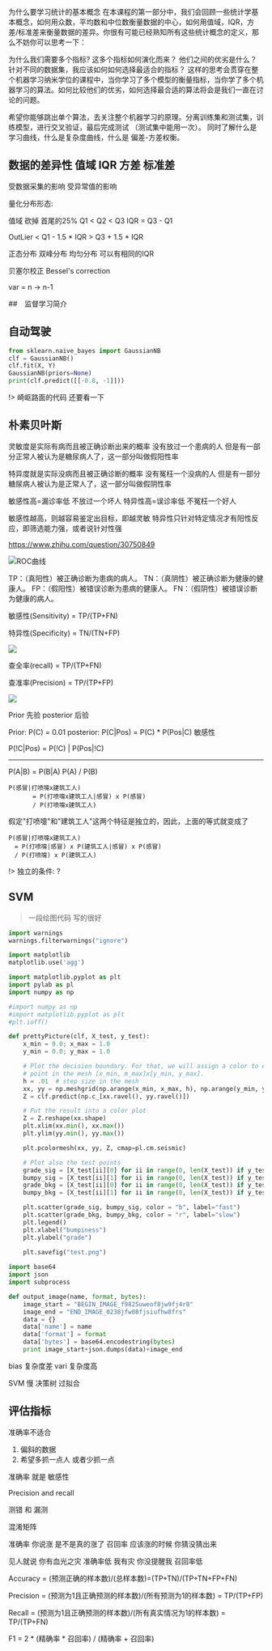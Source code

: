 为什么要学习统计的基本概念
在本课程的第一部分中，我们会回顾一些统计学基本概念，如何用众数，平均数和中位数衡量数据的中心，如何用值域，IQR，方差/标准差来衡量数据的差异。你很有可能已经熟知所有这些统计概念的定义，那么不妨你可以思考一下：

为什么我们需要多个指标?
这多个指标如何演化而来？
他们之间的优劣是什么？
针对不同的数据集，我应该如何如何选择最适合的指标？
这样的思考会贯穿在整个机器学习纳米学位的课程中，当你学习了多个模型的衡量指标，当你学了多个机器学习的算法。如何比较他们的优劣，如何选择最合适的算法将会是我们一直在讨论的问题。

希望你能够跳出单个算法，去关注整个机器学习的原理。分离训练集和测试集，训练模型，进行交叉验证，最后完成测试 （测试集中能用一次）。 同时了解什么是学习曲线，什么是复杂度曲线，什么是 偏差-方差权衡。

## 数据的差异性 值域 IQR 方差 标准差

受数据采集的影响 受异常值的影响

量化分布形态:

值域 砍掉 首尾的25% Q1 < Q2 < Q3
IQR = Q3 - Q1

OutLier < Q1 - 1.5 * IQR
        > Q3 + 1.5 * IQR

正态分布 双峰分布 均匀分布 可以有相同的IQR

贝塞尔校正 Bessel's correction

var = n -> n-1

##　监督学习简介

## 自动驾驶

```python
from sklearn.naive_bayes import GaussianNB
clf = GaussianNB()
clf.fit(X, Y)
GaussianNB(priors=None)
print(clf.predict([[-0.8, -1]]))
```

!> 崎岖路面的代码 还要看一下

## 朴素贝叶斯

灵敏度是实际有病而且被正确诊断出来的概率 没有放过一个患病的人
但是有一部分正常人被认为是糖尿病人了，这一部分叫做假阳性率

特异度就是实际没病而且被正确诊断的概率 没有冤枉一个没病的人
但是有一部分糖尿病人被认为是正常人了，这一部分叫做假阴性率

敏感性高=漏诊率低 不放过一个坏人
特异性高=误诊率低 不冤枉一个好人

敏感性越高，则越容易鉴定出目标，即越灵敏
特异性只针对特定情况才有阳性反应，即筛选能力强，或者说针对性强

https://www.zhihu.com/question/30750849

![ROC曲线](https://pic3.zhimg.com/80/1f0feded1ade43af0fc4bcba1961a1e2_hd.png)

TP：（真阳性）被正确诊断为患病的病人。
TN：（真阴性）被正确诊断为健康的健康人。
FP：（假阳性）被错误诊断为患病的健康人。
FN：（假阴性）被错误诊断为健康的病人。

敏感性(Sensitivity) = TP/(TP+FN)

特异性(Specificity) = TN/(TN+FP)

![](https://pic2.zhimg.com/80/v2-54494d69bc42f75cc93cd567172adde9_hd.jpg)

查全率(recall) = TP/(TP+FN)

查准率(Precision) = TP/(TP+FP)

![](https://pic4.zhimg.com/80/v2-b5bd7d10e27dfe9738ad88638acca11f_hd.jpg)

Prior 先验
posterior 后验

Prior: P(C) = 0.01
posterior: P(C|Pos) = P(C) * P(Pos|C) 敏感性

P(!C|Pos) = P(!C) | P(Pos|!C) 

--- 

P(A|B) = P(B|A) P(A) / P(B)
```
P(感冒|打喷嚏x建筑工人) 
　　　　= P(打喷嚏x建筑工人|感冒) x P(感冒) 
　　　　/ P(打喷嚏x建筑工人)
```
假定"打喷嚏"和"建筑工人"这两个特征是独立的，因此，上面的等式就变成了
```
P(感冒|打喷嚏x建筑工人) 
　= P(打喷嚏|感冒) x P(建筑工人|感冒) x P(感冒) 
　/ P(打喷嚏) x P(建筑工人)
```

!> 独立的条件: ?

## SVM


> 一段绘图代码 写的很好

```python
import warnings
warnings.filterwarnings("ignore")

import matplotlib 
matplotlib.use('agg')

import matplotlib.pyplot as plt
import pylab as pl
import numpy as np

#import numpy as np
#import matplotlib.pyplot as plt
#plt.ioff()

def prettyPicture(clf, X_test, y_test):
    x_min = 0.0; x_max = 1.0
    y_min = 0.0; y_max = 1.0

    # Plot the decision boundary. For that, we will assign a color to each
    # point in the mesh [x_min, m_max]x[y_min, y_max].
    h = .01  # step size in the mesh
    xx, yy = np.meshgrid(np.arange(x_min, x_max, h), np.arange(y_min, y_max, h))
    Z = clf.predict(np.c_[xx.ravel(), yy.ravel()])

    # Put the result into a color plot
    Z = Z.reshape(xx.shape)
    plt.xlim(xx.min(), xx.max())
    plt.ylim(yy.min(), yy.max())

    plt.pcolormesh(xx, yy, Z, cmap=pl.cm.seismic)

    # Plot also the test points
    grade_sig = [X_test[ii][0] for ii in range(0, len(X_test)) if y_test[ii]==0]
    bumpy_sig = [X_test[ii][1] for ii in range(0, len(X_test)) if y_test[ii]==0]
    grade_bkg = [X_test[ii][0] for ii in range(0, len(X_test)) if y_test[ii]==1]
    bumpy_bkg = [X_test[ii][1] for ii in range(0, len(X_test)) if y_test[ii]==1]

    plt.scatter(grade_sig, bumpy_sig, color = "b", label="fast")
    plt.scatter(grade_bkg, bumpy_bkg, color = "r", label="slow")
    plt.legend()
    plt.xlabel("bumpiness")
    plt.ylabel("grade")

    plt.savefig("test.png")
    
import base64
import json
import subprocess

def output_image(name, format, bytes):
    image_start = "BEGIN_IMAGE_f9825uweof8jw9fj4r8"
    image_end = "END_IMAGE_0238jfw08fjsiufhw8frs"
    data = {}
    data['name'] = name
    data['format'] = format
    data['bytes'] = base64.encodestring(bytes)
    print image_start+json.dumps(data)+image_end
```

bias 复杂度差
vari 复杂度高

SVM 慢
决策树 过拟合 


## 评估指标
准确率不适合
1. 偏斜的数据
2. 希望多抓一点人 或者少抓一点

准确率 就是 敏感性 

Precision and recall

测错 和 漏测

混淆矩阵

准确率 你说涨 是不是真的涨了
召回率 应该涨的时候 你猜没猜出来

见人就说 你有血光之灾 准确率低
我有灾 你没提醒我 召回率低

Accuracy = (预测正确的样本数)/(总样本数)=(TP+TN)/(TP+TN+FP+FN)

Precision = (预测为1且正确预测的样本数)/(所有预测为1的样本数) = TP/(TP+FP)

Recall = (预测为1且正确预测的样本数)/(所有真实情况为1的样本数) = TP/(TP+FN)

F1 = 2 * (精确率 * 召回率) / (精确率 + 召回率)


